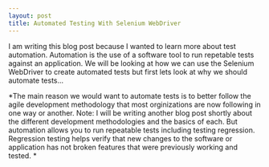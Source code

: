 ```yaml
---
layout: post
title: Automated Testing With Selenium WebDriver
---
```


I am writing this blog post because I wanted to learn more about test automation. Automation is the use of a software tool to run repetable tests against an application. We will be looking at how we can use the Selenium WebDriver to create automated tests but first lets look at why we should automate tests... 

*The main reason we would want to automate tests is to better follow the agile development methodology that most orginizations are now following in one way or another. Note: I will be writing another blog post shortly about the different development methodologies and the basics of each. But automation allows you to run repeatable tests including testing regression. Regression testing helps verify that new changes to the software or application has not broken features that were previously working and tested. 
*